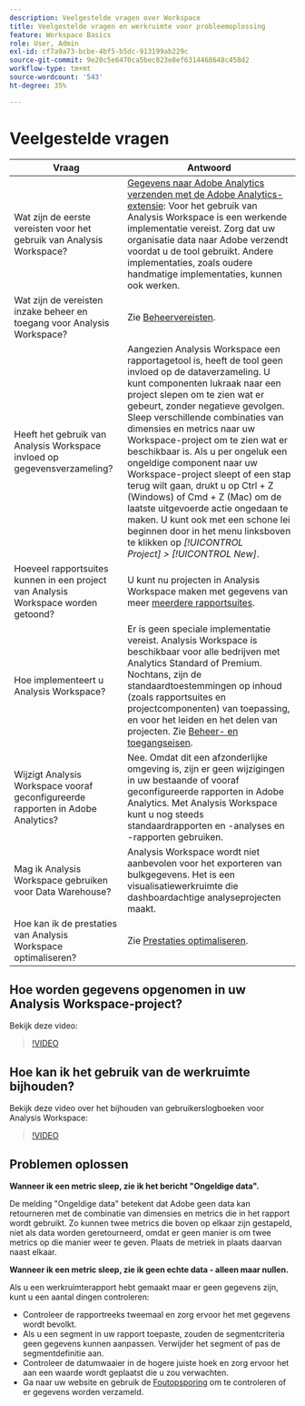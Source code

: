 ```yaml
---
description: Veelgestelde vragen over Workspace
title: Veelgestelde vragen en werkruimte voor probleemoplossing
feature: Workspace Basics
role: User, Admin
exl-id: cf7a9a73-bcbe-4bf5-b5dc-913199ab229c
source-git-commit: 9e20c5e6470ca5bec823e8ef6314468648c458d2
workflow-type: tm+mt
source-wordcount: '543'
ht-degree: 35%

---
```


# Veelgestelde vragen

| Vraag | Antwoord |
|--- |--- |
| Wat zijn de eerste vereisten voor het gebruik van Analysis Workspace? | [Gegevens naar Adobe Analytics verzenden met de Adobe Analytics-extensie](/help/implement/launch/validate-publish-prod.md): Voor het gebruik van Analysis Workspace is een werkende implementatie vereist. Zorg dat uw organisatie data naar Adobe verzendt voordat u de tool gebruikt. Andere implementaties, zoals oudere handmatige implementaties, kunnen ook werken. |
| Wat zijn de vereisten inzake beheer en toegang voor Analysis Workspace? | Zie [Beheervereisten](/help/analyze/analysis-workspace/workspace-faq/frequently-asked-questions-analysis-workspace.md). |
| Heeft het gebruik van Analysis Workspace invloed op gegevensverzameling? | Aangezien Analysis Workspace een rapportagetool is, heeft de tool geen invloed op de dataverzameling. U kunt componenten lukraak naar een project slepen om te zien wat er gebeurt, zonder negatieve gevolgen. Sleep verschillende combinaties van dimensies en metrics naar uw Workspace-project om te zien wat er beschikbaar is. Als u per ongeluk een ongeldige component naar uw Workspace-project sleept of een stap terug wilt gaan, drukt u op Ctrl + Z (Windows) of Cmd + Z (Mac) om de laatste uitgevoerde actie ongedaan te maken. U kunt ook met een schone lei beginnen door in het menu linksboven te klikken op *[!UICONTROL Project] > [!UICONTROL New]*. |
| Hoeveel rapportsuites kunnen in een project van Analysis Workspace worden getoond? | U kunt nu projecten in Analysis Workspace maken met gegevens van meer [meerdere rapportsuites](https://experienceleague.adobe.com/docs/analytics/analyze/analysis-workspace/build-workspace-project/multiple-report-suites.html). |
| Hoe implementeert u Analysis Workspace? | Er is geen speciale implementatie vereist. Analysis Workspace is beschikbaar voor alle bedrijven met Analytics Standard of Premium. Nochtans, zijn de standaardtoestemmingen op inhoud (zoals rapportsuites en projectcomponenten) van toepassing, en voor het leiden en het delen van projecten. Zie [Beheer- en toegangseisen](/help/analyze/analysis-workspace/workspace-faq/frequently-asked-questions-analysis-workspace.md). |
| Wijzigt Analysis Workspace vooraf geconfigureerde rapporten in Adobe Analytics? | Nee. Omdat dit een afzonderlijke omgeving is, zijn er geen wijzigingen in uw bestaande of vooraf geconfigureerde rapporten in Adobe Analytics. Met Analysis Workspace kunt u nog steeds standaardrapporten en -analyses en -rapporten gebruiken. |
| Mag ik Analysis Workspace gebruiken voor Data Warehouse? | Analysis Workspace wordt niet aanbevolen voor het exporteren van bulkgegevens. Het is een visualisatiewerkruimte die dashboardachtige analyseprojecten maakt. |
| Hoe kan ik de prestaties van Analysis Workspace optimaliseren? | Zie [Prestaties optimaliseren](/help/analyze/analysis-workspace/workspace-faq/optimizing-performance.md). |

## Hoe worden gegevens opgenomen in uw Analysis Workspace-project?

Bekijk deze video:

>[!VIDEO](https://video.tv.adobe.com/v/31072/?quality=12)

## Hoe kan ik het gebruik van de werkruimte bijhouden?

Bekijk deze video over het bijhouden van gebruikerslogboeken voor Analysis Workspace:

>[!VIDEO](https://video.tv.adobe.com/v/29768/?quality=12)

## Problemen oplossen

**Wanneer ik een metric sleep, zie ik het bericht &quot;Ongeldige data&quot;.**

De melding &quot;Ongeldige data&quot; betekent dat Adobe geen data kan retourneren met de combinatie van dimensies en metrics die in het rapport wordt gebruikt. Zo kunnen twee metrics die boven op elkaar zijn gestapeld, niet als data worden geretourneerd, omdat er geen manier is om twee metrics op die manier weer te geven. Plaats de metriek in plaats daarvan naast elkaar.

**Wanneer ik een metric sleep, zie ik geen echte data - alleen maar nullen.**

Als u een werkruimterapport hebt gemaakt maar er geen gegevens zijn, kunt u een aantal dingen controleren:

* Controleer de rapportreeks tweemaal en zorg ervoor het met gegevens wordt bevolkt.
* Als u een segment in uw rapport toepaste, zouden de segmentcriteria geen gegevens kunnen aanpassen. Verwijder het segment of pas de segmentdefinitie aan.
* Controleer de datumwaaier in de hogere juiste hoek en zorg ervoor het aan een waarde wordt geplaatst die u zou verwachten.
* Ga naar uw website en gebruik de [Foutopsporing](https://experienceleague.adobe.com/docs/debugger/using/experience-cloud-debugger.html) om te controleren of er gegevens worden verzameld.

